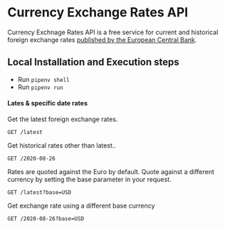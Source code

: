 # Currency Exchange Rates API 

Currency Exchnage Rates API is a free service for current and historical foreign exchange rates [published by the European Central Bank](https://www.ecb.europa.eu/stats/policy_and_exchange_rates/euro_reference_exchange_rates/html/index.en.html).

## Local Installation and Execution steps

- Run `pipenv shell`
- Run `pipenv run`

#### Lates & specific date rates
Get the latest foreign exchange rates.

```http
GET /latest
```

Get historical rates other than latest..

```http
GET /2020-08-26
```

Rates are quoted against the Euro by default. Quote against a different currency by setting the base parameter in your request.

```http
GET /latest?base=USD
```

Get exchange rate using a different base currency

```http
GET /2020-08-26?base=USD
```
